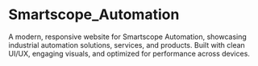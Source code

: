 # Smartscope_Automation
A modern, responsive website for Smartscope Automation, showcasing industrial automation solutions, services, and products. Built with clean UI/UX, engaging visuals, and optimized for performance across devices.

